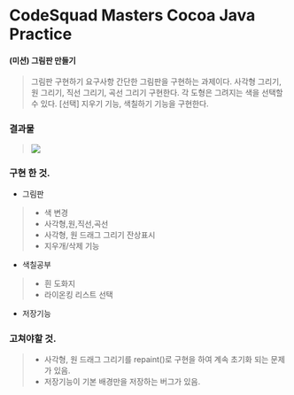 # CodeSquad Masters Cocoa Java Practice


#### (미션) 그림판 만들기
> 그림판 구현하기 요구사항
간단한 그림판을 구현하는 과제이다.
사각형 그리기, 원 그리기, 직선 그리기, 곡선 그리기 구현한다.
각 도형은 그려지는 색을 선택할 수 있다.
[선택] 지우기 기능, 색칠하기 기능을 구현한다.


### 결과물

> ![](https://images.velog.io/images/san/post/8302075b-755c-4acf-8e3e-9136fa353b85/paintProject.gif)


### 구현 한 것.

- 그림판
 >- 색 변경 
>- 사각형,원,직선,곡선
>- 사각형, 원 드래그 그리기 잔상표시 
> - 지우개/삭제 기능
- 색칠공부
 >- 흰 도화지
 >- 라이온킹 리스트 선택
>
- 저장기능


### 고쳐야할 것.
>- 사각형, 원 드래그 그리기를 repaint()로 구현을 하여 계속 초기화 되는 문제가 있음.
>- 저장기능이 기본 배경만을 저장하는 버그가 있음.